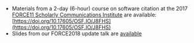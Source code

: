 * Materials from a 2-day (6-hour) course on software citation at the 2017 [FORCE11 Scholarly Communications Institute](https://www.force11.org/fsci) are available: [https://doi.org/10.17605/OSF.IO/J8FHS](https://doi.org/10.17605/OSF.IO/J8FHS)
* Slides from our FORCE2018 update talk are [available](https://docs.google.com/presentation/d/e/2PACX-1vR01lDsFTWsjCHazCn1eKxOIpmU4NhjFz3ED8XJE8WZ9XHx-3NFHa5x2SuATYcwm0iNv7Xl0XY_-2dB/pub?start=false&loop=false&delayms=3000)
